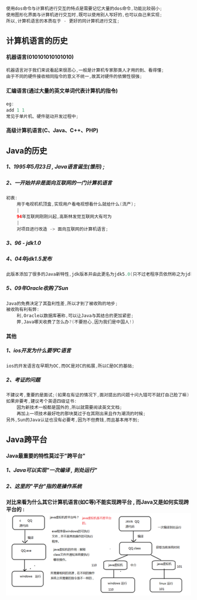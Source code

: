 ```java
使用dos命令与计算机进行交互的特点是需要记忆大量的dos命令,功能比较弱小;
使用图形化界面与计算机进行交互时,既可以使用别人写好的,也可以自己来实现;
所以,计算机语言的本质在于 - 更好的同计算机进行交互;
```

## 计算机语言的历史

#### 机器语言\(010101010101010\)

```java
机器语言对于我们来说看起来很恶心,一般是计算机专家那类人才用的到、看得懂;
由于不同的硬件接收相同指令的意义不统一,故其对硬件的依懒性很强;
```

#### 汇编语言\(通过大量的英文单词代表计算机的指令\)

```java
eg:
add 1 1
常见于单片机、硬件驱动开发过程中;
```

#### 高级计算机语言\(C、Java、C++、PHP\)

## Java的历史

##### 1、1995年5月23日 , Java语言诞生\(雏形\) ;

##### 2、一开始并非是面向互联网的一门计算机语言

```java
初衷:
    用于电视机机顶盒,实现用户看电视想看什么就给什么(流产);
    |
    94年互联网刚刚兴起,高斯林发觉互联网大有可为
    |
    对项目进行改造 -> 面向互联网的计算机语言;
```

##### 3、96 - jdk1.0

##### 4、04年jdk1.5发布

```java
此版本添加了很多的Java新特性,jdk版本并由此更名为jdk5.0(只不过老程序员依然称之为jdk1.5);
```

##### 5、09年Oracle收购了Sun

```java
Java的免费决定了其盈利性差,所以才到了被收购的地步;
被收购有利有弊:
    利,Oracle以数据库著称,可以让Java与其结合的更加紧密;
    弊,Java哪天收费了怎么办?(不要担心,因为我们是中国人!)
```

#### 其他

##### 1、ios开发为什么要学C语言

```java
ios的开发语言在早期为OC,而OC是对C的拓展,所以C是OC的基础;
```

##### 2、考证的问题

```java
不建议考,重要的是面试;(如果在有证的情况下,面对提出的问题十问九错可不就打自己脸了嘛)
如果非要考,建议考个英语四级证书:
    因为新技术一般都是国外的,所以就需要阅读英文文档;
    再加上一项技术最好吃的那块莫过于在其刚出来且作为潮流的时候;
另外,Sun的Java认证也没有必要考,因为不但费钱,而且基本用不到;
```

## Java跨平台

#### Java最重要的特性莫过于"跨平台"

##### 1、Java可以实现"一次编译 , 到处运行"

##### 2、这里的"平台"指的是操作系统

#### 对比来看为什么其它计算机语言\(如C等\)不能实现跨平台 , 而Java又是如何实现跨平台的 :![](/assets/跨平台.png)



